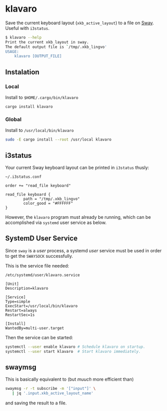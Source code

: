 # klavaro
Save the current keyboard layout (`xkb_active_layout`) to a file on [Sway](https://swaywm.org/). Useful with `i3status`.

```bash
$ klavaro --help
Print the current xkb_layout in sway.
The default output file is `/tmp/.xkb_lingvo'
USAGE:
    klavaro [OUTPUT_FILE]
```

## Instalation
### Local
Install to `$HOME/.cargo/bin/klavaro`
```
cargo install klavaro
```
### Global
Install to `/usr/local/bin/klavaro`
```bash
sudo -E cargo install --root /usr/local klavaro
```

## i3status
Your current Sway keyboard layout can be printed in `i3status` thusly:

```
~/.i3status.conf
```
```
order += "read_file keyboard"

read_file keyboard {
        path = "/tmp/.xkb_lingvo"
        color_good = "#FFFFFF"
}
```

However, the `klavaro` program must already be running, which can be accomplished via `systemd` user service as below.

## SystemD User Service
Since `sway` is a _user_ process, a systemd _user_ service must be used in order to get the `SWAYSOCK` successfully.

This is the service file needed:

```
/etc/systemd/user/klavaro.service
```
```
[Unit]
Description=klavaro

[Service]
Type=simple
ExecStart=/usr/local/bin/klavaro
Restart=always
RestartSec=1s

[Install]
WantedBy=multi-user.target
```

Then the service can be started:
```bash
systemctl --user enable klavaro # Schedule klavaro on startup.
systemctl --user start klavaro  # Start klavaro immediately.
```

## swaymsg
This is basically equivalent to (but _muuch_ more efficient than)
```bash
swaymsg -r -t subscribe -m '["input"]' \
   | jq '.input.xkb_active_layout_name'
```
and saving the result to a file.

